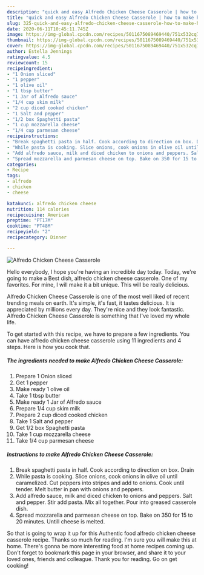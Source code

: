 ```yaml
---
description: "quick and easy Alfredo Chicken Cheese Casserole | how to make healthy Alfredo Chicken Cheese Casserole"
title: "quick and easy Alfredo Chicken Cheese Casserole | how to make healthy Alfredo Chicken Cheese Casserole"
slug: 325-quick-and-easy-alfredo-chicken-cheese-casserole-how-to-make-healthy-alfredo-chicken-cheese-casserole
date: 2020-06-11T10:45:11.745Z
image: https://img-global.cpcdn.com/recipes/5011675089469440/751x532cq70/alfredo-chicken-cheese-casserole-recipe-main-photo.jpg
thumbnail: https://img-global.cpcdn.com/recipes/5011675089469440/751x532cq70/alfredo-chicken-cheese-casserole-recipe-main-photo.jpg
cover: https://img-global.cpcdn.com/recipes/5011675089469440/751x532cq70/alfredo-chicken-cheese-casserole-recipe-main-photo.jpg
author: Estella Jennings
ratingvalue: 4.5
reviewcount: 15
recipeingredient:
- "1 Onion sliced"
- "1 pepper"
- "1 olive oil"
- "1 tbsp butter"
- "1 Jar of Alfredo sauce"
- "1/4 cup skim milk"
- "2 cup diced cooked chicken"
- "1 Salt and pepper"
- "1/2 box Spaghetti pasta"
- "1 cup mozzarella cheese"
- "1/4 cup parmesan cheese"
recipeinstructions:
- "Break spaghetti pasta in half. Cook according to direction on box. Drain"
- "While pasta is cooking. Slice onions, cook onions in olive oil until caramelized. Cut peppers into stripes and add to onions. Cook until tender. Melt butter in pan with onions and peppers."
- "Add alfredo sauce, milk and diced chicken to onions and peppers. Salt and pepper. Stir add pasta. Mix all together. Pour into greased casserole dish."
- "Spread mozzarella and parmesan cheese on top. Bake on 350 for 15 to 20 minutes. Untill cheese is melted."
categories:
- Recipe
tags:
- alfredo
- chicken
- cheese

katakunci: alfredo chicken cheese 
nutrition: 114 calories
recipecuisine: American
preptime: "PT17M"
cooktime: "PT48M"
recipeyield: "2"
recipecategory: Dinner

---
```



![Alfredo Chicken Cheese Casserole](https://img-global.cpcdn.com/recipes/5011675089469440/751x532cq70/alfredo-chicken-cheese-casserole-recipe-main-photo.jpg)

Hello everybody, I hope you're having an incredible day today. Today, we're going to make a Best dish, alfredo chicken cheese casserole. One of my favorites. For mine, I will make it a bit unique. This will be really delicious.



Alfredo Chicken Cheese Casserole is one of the most well liked of recent trending meals on earth. It's simple, it's fast, it tastes delicious. It is appreciated by millions every day. They're nice and they look fantastic. Alfredo Chicken Cheese Casserole is something that I've loved my whole life.


To get started with this recipe, we have to prepare a few ingredients. You can have alfredo chicken cheese casserole using 11 ingredients and 4 steps. Here is how you cook that.

<!--inarticleads1-->

##### The ingredients needed to make Alfredo Chicken Cheese Casserole:

1. Prepare 1 Onion sliced
1. Get 1 pepper
1. Make ready 1 olive oil
1. Take 1 tbsp butter
1. Make ready 1 Jar of Alfredo sauce
1. Prepare 1/4 cup skim milk
1. Prepare 2 cup diced cooked chicken
1. Take 1 Salt and pepper
1. Get 1/2 box Spaghetti pasta
1. Take 1 cup mozzarella cheese
1. Take 1/4 cup parmesan cheese




<!--inarticleads2-->

##### Instructions to make Alfredo Chicken Cheese Casserole:

1. Break spaghetti pasta in half. Cook according to direction on box. Drain
1. While pasta is cooking. Slice onions, cook onions in olive oil until caramelized. Cut peppers into stripes and add to onions. Cook until tender. Melt butter in pan with onions and peppers.
1. Add alfredo sauce, milk and diced chicken to onions and peppers. Salt and pepper. Stir add pasta. Mix all together. Pour into greased casserole dish.
1. Spread mozzarella and parmesan cheese on top. Bake on 350 for 15 to 20 minutes. Untill cheese is melted.




So that is going to wrap it up for this Authentic food alfredo chicken cheese casserole recipe. Thanks so much for reading. I'm sure you will make this at home. There's gonna be more interesting food at home recipes coming up. Don't forget to bookmark this page in your browser, and share it to your loved ones, friends and colleague. Thank you for reading. Go on get cooking!
